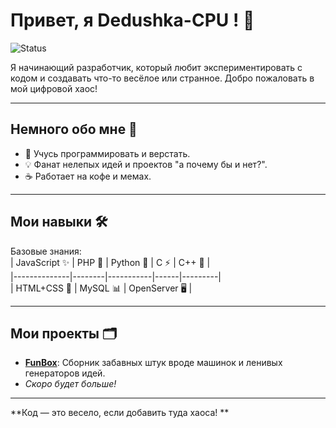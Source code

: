 # Привет, я Dedushka-CPU ! 👋  
![Status](https://img.shields.io/badge/Статус-Кодинг_с_улыбкой-green?style=flat-square)  

Я начинающий разработчик, который любит экспериментировать с кодом и создавать что-то весёлое или странное. Добро пожаловать в мой цифровой хаос!

---

## Немного обо мне 🌟  
- 🎨 Учусь программировать и верстать.  
- 💡 Фанат нелепых идей и проектов "а почему бы и нет?".  
- ☕ Работает на кофе и мемах.  

---

## Мои навыки 🛠️  
Базовые знания:  
| JavaScript ✨ | PHP 🐘 | Python 🐍 | C ⚡ | C++ 🚀 |  
|--------------|--------|-----------|------|---------|  
| HTML+CSS 🎨  | MySQL 📊 | OpenServer 🖥️ |  

---

## Мои проекты 🗂️  
- **[FunBox](https://github.com/username/FunBox)**: Сборник забавных штук вроде машинок и ленивых генераторов идей.  
- *Скоро будет больше!*  

---

**Код — это весело, если добавить туда хаоса! **  
